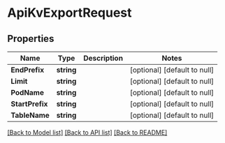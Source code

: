 # ApiKvExportRequest

## Properties
Name | Type | Description | Notes
------------ | ------------- | ------------- | -------------
**EndPrefix** | **string** |  | [optional] [default to null]
**Limit** | **string** |  | [optional] [default to null]
**PodName** | **string** |  | [optional] [default to null]
**StartPrefix** | **string** |  | [optional] [default to null]
**TableName** | **string** |  | [optional] [default to null]

[[Back to Model list]](../README.md#documentation-for-models) [[Back to API list]](../README.md#documentation-for-api-endpoints) [[Back to README]](../README.md)



